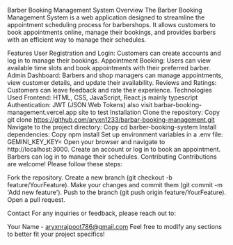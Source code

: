 Barber Booking Management System
Overview
The Barber Booking Management System is a web application designed to streamline the appointment scheduling process for barbershops. It allows customers to book appointments online, manage their bookings, and provides barbers with an efficient way to manage their schedules.

Features
User Registration and Login: Customers can create accounts and log in to manage their bookings.
Appointment Booking: Users can view available time slots and book appointments with their preferred barber.
Admin Dashboard: Barbers and shop managers can manage appointments, view customer details, and update their availability.
Reviews and Ratings: Customers can leave feedback and rate their experience.
Technologies Used
Frontend: HTML, CSS, JavaScript, React.js mainly typescript
Authentication: JWT (JSON Web Tokens)
also visit barbar-booking-management.vercel.app site to test
Installation
Clone the repository:
Copy
git clone https://github.com/aryxn1233/barbar-booking-management.git
Navigate to the project directory:
Copy
cd barber-booking-system
Install dependencies:
Copy
npm install
Set up environment variables in a .env file:
GEMINI_KEY_KEY=
Open your browser and navigate to http://localhost:3000.
Create an account or log in to book an appointment.
Barbers can log in to manage their schedules.
Contributing
Contributions are welcome! Please follow these steps:

Fork the repository.
Create a new branch (git checkout -b feature/YourFeature).
Make your changes and commit them (git commit -m 'Add new feature').
Push to the branch (git push origin feature/YourFeature).
Open a pull request.


Contact
For any inquiries or feedback, please reach out to:

Your Name - aryxnrajpoot786@gmail.com
Feel free to modify any sections to better fit your project specifics!
